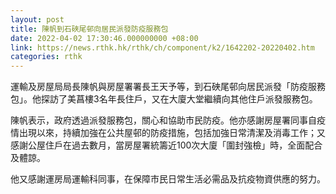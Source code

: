```yaml
---
layout: post
title: 陳帆到石硤尾邨向居民派發防疫服務包
date: 2022-04-02 17:30:46.000000000 +08:00
link: https://news.rthk.hk/rthk/ch/component/k2/1642202-20220402.htm
categories: rthk
---
```


​運輸及房屋局局長陳帆與房屋署署長王天予等，到石硤尾邨向居民派發「防疫服務包」。他探訪了美菖樓3名年長住戶，又在大廈大堂繼續向其他住戶派發服務包。

陳帆表示，政府透過派發服務包，關心和協助市民防疫。他亦感謝房屋署同事自疫情出現以來，持續加強在公共屋邨的防疫措施，包括加強日常清潔及消毒工作；又感謝公屋住戶在過去數月，當房屋署統籌近100次大廈「圍封強檢」時，全面配合及體諒。

他又感謝運房局運輸科同事，在保障市民日常生活必需品及抗疫物資供應的努力。
